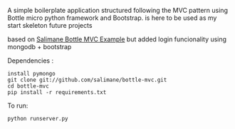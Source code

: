 A simple boilerplate application structured following the MVC pattern using Bottle micro python framework and Bootstrap.  is here to be used as my start skeleton future projects

based on [Salimane Bottle MVC Example](https://github.com/salimane/bottle-mvc) but added login funcionality using mongodb + bootstrap

Dependencies :
    
    install pymongo
    git clone git://github.com/salimane/bottle-mvc.git
    cd bottle-mvc
    pip install -r requirements.txt

To run:

    python runserver.py

